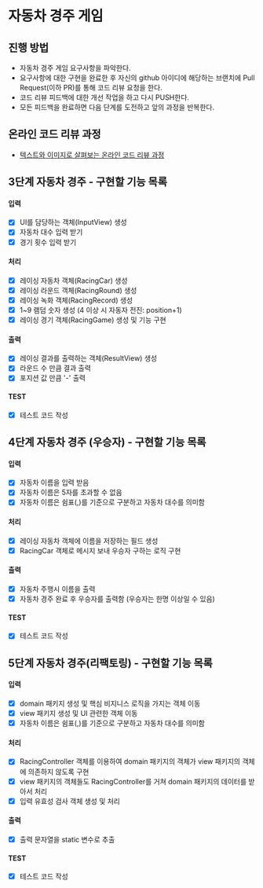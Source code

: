 # 자동차 경주 게임
## 진행 방법
* 자동차 경주 게임 요구사항을 파악한다.
* 요구사항에 대한 구현을 완료한 후 자신의 github 아이디에 해당하는 브랜치에 Pull Request(이하 PR)를 통해 코드 리뷰 요청을 한다.
* 코드 리뷰 피드백에 대한 개선 작업을 하고 다시 PUSH한다.
* 모든 피드백을 완료하면 다음 단계를 도전하고 앞의 과정을 반복한다.

## 온라인 코드 리뷰 과정
* [텍스트와 이미지로 살펴보는 온라인 코드 리뷰 과정](https://github.com/next-step/nextstep-docs/tree/master/codereview)


## 3단계 자동차 경주 - 구현할 기능 목록
#### 입력
- [x] UI를 담당하는 객체(InputView) 생성
- [x] 자동차 대수 입력 받기
- [x] 경기 횟수 입력 받기

#### 처리
- [x] 레이싱 자동차 객체(RacingCar) 생성
- [x] 레이싱 라운드 객체(RacingRound) 생성
- [x] 레이싱 녹화 객체(RacingRecord) 생성
- [x] 1~9 램덤 숫자 생성 (4 이상 시 자동자 전진: position+1)
- [x] 레이싱 경기 객체(RacingGame) 생성 및 기능 구현

#### 출력
- [x] 레이싱 결과를 출력하는 객체(ResultView) 생성
- [x] 라운드 수 만큼 결과 출력
- [x] 포지션 값 만큼 '-' 출력

#### TEST
- [x] 테스트 코드 작성


## 4단계 자동차 경주 (우승자) - 구현할 기능 목록
#### 입력
- [x] 자동차 이름을 입력 받음
- [x] 자동차 이름은 5자를 초과할 수 없음
- [x] 자동차 이름은 쉼표(,)를 기준으로 구분하고 자동차 대수를 의미함

#### 처리
- [x] 레이싱 자동차 객체에 이름을 저장하는 필드 생성
- [x] RacingCar 객체로 메시지 보내 우승자 구하는 로직 구현

#### 출력
- [x] 자동차 주행시 이름을 출력
- [x] 자동차 경주 완료 후 우승자를 출력함 (우승자는 한명 이상일 수 있음)

#### TEST
- [x] 테스트 코드 작성


## 5단계 자동차 경주(리팩토링) - 구현할 기능 목록
#### 입력
- [x] domain 패키지 생성 및 핵심 비지니스 로직을 가지는 객체 이동
- [x] view 패키지 생성 및 UI 관련한 객체 이동
- [x] 자동차 이름은 쉼표(,)를 기준으로 구분하고 자동차 대수를 의미함

#### 처리
- [x] RacingController 객체를 이용하여 domain 패키지의 객체가 view 패키지의 객체에 의존하지 않도록 구현
- [x] view 패키지의 객체들도 RacingController를 거쳐 domain 패키지의 데이터를 받아서 처리
- [x] 입력 유효성 검사 객체 생성 및 처리

#### 출력
- [x] 출력 문자열을 static 변수로 추출

#### TEST
- [x] 테스트 코드 작성
